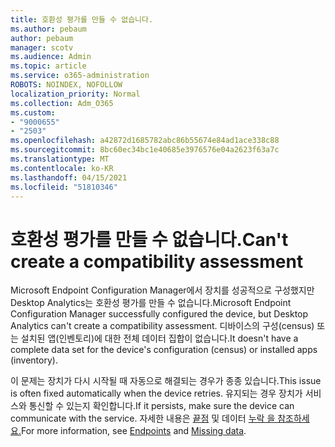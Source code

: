 ```yaml
---
title: 호환성 평가를 만들 수 없습니다.
ms.author: pebaum
author: pebaum
manager: scotv
ms.audience: Admin
ms.topic: article
ms.service: o365-administration
ROBOTS: NOINDEX, NOFOLLOW
localization_priority: Normal
ms.collection: Adm_O365
ms.custom:
- "9000655"
- "2503"
ms.openlocfilehash: a42872d1685782abc86b55674e84ad1ace338c88
ms.sourcegitcommit: 8bc60ec34bc1e40685e3976576e04a2623f63a7c
ms.translationtype: MT
ms.contentlocale: ko-KR
ms.lasthandoff: 04/15/2021
ms.locfileid: "51810346"
---
```

# <a name="cant-create-a-compatibility-assessment"></a><span data-ttu-id="f78b7-102">호환성 평가를 만들 수 없습니다.</span><span class="sxs-lookup"><span data-stu-id="f78b7-102">Can't create a compatibility assessment</span></span>

<span data-ttu-id="f78b7-103">Microsoft Endpoint Configuration Manager에서 장치를 성공적으로 구성했지만 Desktop Analytics는 호환성 평가를 만들 수 없습니다.</span><span class="sxs-lookup"><span data-stu-id="f78b7-103">Microsoft Endpoint Configuration Manager successfully configured the device, but Desktop Analytics can't create a compatibility assessment.</span></span> <span data-ttu-id="f78b7-104">디바이스의 구성(census) 또는 설치된 앱(인벤토리)에 대한 전체 데이터 집합이 없습니다.</span><span class="sxs-lookup"><span data-stu-id="f78b7-104">It doesn't have a complete data set for the device's configuration (census) or installed apps (inventory).</span></span>

<span data-ttu-id="f78b7-105">이 문제는 장치가 다시 시작될 때 자동으로 해결되는 경우가 종종 있습니다.</span><span class="sxs-lookup"><span data-stu-id="f78b7-105">This issue is often fixed automatically when the device retries.</span></span> <span data-ttu-id="f78b7-106">유지되는 경우 장치가 서비스와 통신할 수 있는지 확인합니다.</span><span class="sxs-lookup"><span data-stu-id="f78b7-106">If it persists, make sure the device can communicate with the service.</span></span> <span data-ttu-id="f78b7-107">자세한 내용은 [끝점](https://docs.microsoft.com/configmgr/desktop-analytics/enable-data-sharing#endpoints) 및 데이터 [누락 을 참조하세요.](https://docs.microsoft.com/configmgr/desktop-analytics/monitor-connection-health#missing-data)</span><span class="sxs-lookup"><span data-stu-id="f78b7-107">For more information, see [Endpoints](https://docs.microsoft.com/configmgr/desktop-analytics/enable-data-sharing#endpoints) and [Missing data](https://docs.microsoft.com/configmgr/desktop-analytics/monitor-connection-health#missing-data).</span></span>
